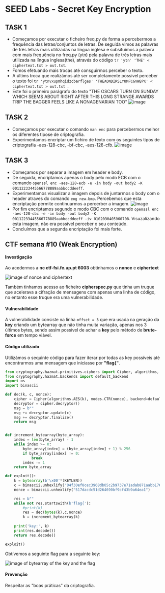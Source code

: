 # SEED Labs - Secret Key Encryption

## TASK 1

- Começamos por executar o ficheiro freq.py de forma a percebermos a frequência das letras/conjuntos de letras. De seguida vimos as palavras de três letras mais utilizadas na língua inglesa e subsituímos a palavra com mais frequência no freq.py (ytn) pela palavra de três letras mais utilizada na língua inglesa(the), através do código `` tr 'ytn' 'THE' < ciphertext.txt > out.txt ``.
- Fomos efetuando mais trocas até consguirmos perceber o texto.
- A últims troca que realizámos até ser completamente possível perceber o texto foi ```tr 'ytnvxupmhqidzcbarflges' 'THEAONDIRSLYUMFCGVWBPK' < ciphertext.txt > out.txt ```.
- Este foi o primeiro parágrafo do texto "THE OSCARS TURN  ON SUNDAY WHICH SEEMS ABOUT RIGHT AFTER THIS LONG STRANGE
AWARDS TRIP THE BAGGER FEELS LIKE A NONAGENARIAN TOO"
![image](docs/images/Captura_de_ecrã_2023-12-06_214421.png)

## TASK 2

- Começamos por executar o comando ```man enc``` para percebermos melhor os diferentes tipose de criptografia.
- Experimentamos encriptar um fichiro de texto com os seguintes tipos de criptografia -aes-128-cbc, -bf-cbc,
-aes-128-cfb.
![image](docs/images/Captura_de_ecrã_2023-12-06_215009.png)

## TASK 3

- Começamos por separar a imagem em header e body.
- De seguida, encriptamos apenas o body pelo modo ECB com o comando ```openssl enc -aes-128-ecb -e -in body -out body2 -K  00112233445566778889aabbccddeeff```.
- Experimentamos visualizar a imagem depois de juntarmos o body com o header atraves do comando ```eog new.bmp```. Percebemos que esta encriptação permite continuarmos a percerber a imagem.
![image](docs/images/Captura_de_ecrã_2023-12-06_215326.png)
- Por fim encriptamos segundo o modo CBC com o comando ```openssl enc -aes-128-cbc -e -in body -out body2 -K 00112233445566778889aabbccddeeff -iv 0102030405060708```. Visuzalizando esta imagem, não era possível perceber o seu conteúdo.
- Concluímos que a segunda encriptação foi mais forte.


## CTF semana \#10 (Weak Encryption)

#### Investigação

Ao acedermos a **nc ctf-fsi.fe.up.pt 6003** obtinhamos o **nonce** e **ciphertext** 

![image of nonce and ciphertext](docs/images/Captura_de_ecrã_2023-12-06_192340.png)

Também tinhamos acesso ao ficheiro **cipherspec.py** que tinha um truque que acelerava a cifração de mensagens com apenas uma linha de código, no entanto esse truque era uma vulnerabilidade.

#### Vulnerabilidade

A vulnerabilidade consiste na linha `offset = 3` que era usada na geração da **key** criando um bytearray que não tinha muita variação, apenas nos 3 últimos bytes, sendo assim possível de achar a **key** pelo método de **brute-force** em tempo viável.

#### Código utilizado

Utilizámos o sequinte código para fazer iterar por todas as key possíveis até encontrarmos uma mensagem que iniciasse por **"flag{"**.

```python
from cryptography.hazmat.primitives.ciphers import Cipher, algorithms, modes
from cryptography.hazmat.backends import default_backend
import os
import binascii

def dec(k, c, nonce):
	cipher = Cipher(algorithms.AES(k), modes.CTR(nonce), backend=default_backend())
	decryptor = cipher.decryptor()
	msg = b""
	msg += decryptor.update(c)
	msg += decryptor.finalize()
	return msg


def increment_bytearray(byte_array):
    index = len(byte_array) - 1
    while index >= 0:
        byte_array[index] = (byte_array[index] + 1) % 256
        if byte_array[index] != 0:
            break
        index -= 1
    return byte_array

def exploit():
	k = bytearray(b'\x00'*(KEYLEN))
	c = binascii.unhexlify("04f30ef0cec3968db05c2b9737e71adab871aabb1764e0a7bd26dcfbb9791de4623330624fef4e")
	nonce = binascii.unhexlify("517dacdc51d264690bf9cf43b9a64ea1")

	res = b""
	while not res.startswith(b'flag{'):
		#print(k)
		res = dec(bytes(k),c,nonce)
		k = increment_bytearray(k)
		
	print('key:', k)
	print(res.decode())
	return res.decode()

exploit()
```

Obtívemos a seguinte flag para a seguinte key:

![image of bytearray of the key and the flag](docs/images/Captura_de_ecrã_2023-12-06_195912.png)


#### Prevenção

Respeitar as "boas práticas" da criptografia.
